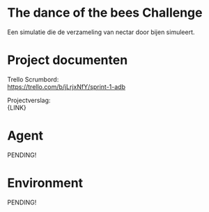 # The dance of the bees Challenge

Een simulatie die de verzameling van nectar door bijen simuleert.

# Project documenten

Trello Scrumbord: \
https://trello.com/b/jLrjxNfY/sprint-1-adb

Projectverslag: \
{LINK}

# Agent

PENDING!

# Environment

PENDING!
